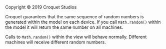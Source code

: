Copyright © 2019 Croquet Studios

Croquet guarantees that the same sequence of random numbers is generated within the model on each device.
If you call `Math.random()` within the model it will return the same number on all machines.

Calls to `Math.random()` within the view will behave normally. Different machines will receive different random numbers.
